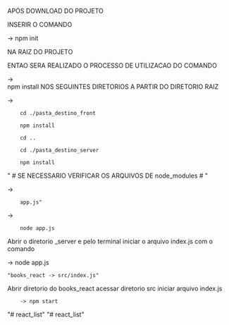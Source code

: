 APÓS DOWNLOAD DO PROJETO


INSERIR O COMANDO 

-> 
        npm init 

NA RAIZ DO PROJETO

ENTAO SERA REALIZADO O PROCESSO DE UTILIZACAO DO COMANDO 


->      
        npm install
NOS SEGUINTES DIRETORIOS A PARTIR DO DIRETORIO RAIZ

->
        
        cd ./pasta_destino_front

        npm install

        cd ..

        cd ./pasta_destino_server

        npm install


" # SE NECESSARIO VERIFICAR OS ARQUIVOS DE node_modules # "


-> 
        
        app.js"

-> 
        
        node app.js

Abrir o diretorio _server e pelo terminal iniciar o arquivo index.js 
com o comando

-> 
        node app.js

    "books_react -> src/index.js"

Abrir diretorio do books_react 
acessar diretorio src 
iniciar arquivo index.js


        -> npm start


"# react_list" 
"# react_list" 
